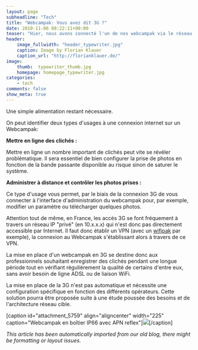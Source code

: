 ```yaml
---
layout: page
subheadline: "Tech"
title: "Webcampak: Vous avez dit 3G ?"
date: 2010-11-06 08:22:11+00:00
teaser: "Hier, nous avons connecté l'un de nos webcampak via le réseau 3G, avec pour objectif d'offrir une solution permettant de s'affranchir de toute connexion filaire."
header:
    image_fullwidth: "header_typewriter.jpg"
    caption: Image by Florian Klauer
    caption_url: "http://florianklauer.de/"
image:
    thumb:  typewriter_thumb.jpg
    homepage: homepage_typewriter.jpg
categories:
    - tech
comments: false
show_meta: true
---
```

Une simple alimentation restant nécessaire.

On peut identifier deux types d'usages à une connexion internet sur un Webcampak:

**Mettre en ligne des clichés :**

Mettre en ligne un nombre important de clichés peut vite se révéler problématique. Il sera essentiel de bien configurer la prise de photos en fonction de la bande passante disponible au risque sinon de saturer le système.

**Administrer à distance et contrôler les photos prises :**

Ce type d'usage vous permet, par le biais de la connexion 3G de vous connecter à l'interface d'administration du webcampak pour, par exemple, modifier un paramètre ou télécharger quelques photos.

Attention tout de même, en France, les accès 3G se font fréquement à travers un réseau IP "privé" (en 10.x.x.x) qui n'est donc pas directement accessible par Internet. Il faut donc établir un VPN (avec un [wifipak](http://boutique.infracom-france.com/wifipak-gestionnaire-dacces-universel-p-755.html) par exemple), la connexion au Webcampak s'établissant alors à travers de ce VPN.

La mise en place d'un webcampak en 3G se destine donc aux professionnels souhaitant enregistrer des clichés pendant une longue période tout en vérifiant régulièrement la qualité de certains d'entre eux, sans avoir besoin de ligne ADSL ou de liaison WiFi.

La mise en place de la 3G n'est pas automatique et nécessite une configuration spécifique en fonction des différents opérateurs. Cette solution pourra être proposée suite à une étude poussée des besoins et de l'architecture réseau cible.

[caption id="attachment_5759" align="aligncenter" width="225" caption="Webcampak en boîtier IP66 avec APN reflex"][![](http://infracom-france.com/blog2/wp-content/uploads/2010/10/webcampak2-225x300.jpg)](http://infracom-france.com/blog2/wp-content/uploads/2010/10/webcampak2.jpg)[/caption]

_This article has been automatically imported from our old blog, there might be formatting or layout issues._
